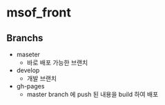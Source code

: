 # msof_front

## Branchs

- maseter
  - 바로 배포 가능한 브랜치
- develop
  - 개발 브랜치
- gh-pages
  - master branch 에 push 된 내용을 build 하여 배포
